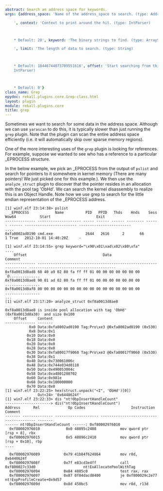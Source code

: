 ```yaml
---
abstract: Search an address space for keywords.
args: {address_space: 'Name of the address_space to search. (type: AddressSpace)

    ', context: 'Context to print around the hit. (type: IntParser)



    * Default: 20', keyword: 'The binary strings to find. (type: ArrayString)

    ', limit: 'The length of data to search. (type: String)



    * Default: 18446744073709551616', offset: 'Start searching from this offset. (type:
    IntParser)



    * Default: 0'}
class_name: Grep
epydoc: rekall.plugins.core.Grep-class.html
layout: plugin
module: rekall.plugins.core
title: grep
---
```


Sometimes we want to search for some data in the address space. Although we can
use `yarascan` to do this, it is typically slower than just running the `grep`
plugin. Note that the plugin can scan the entire address space efficiently
(i.e. it will automatically skip over sparse memory regions).

One of the more interesting uses of the `grep` plugin is looking for
references. For example, suppose we wanted to see who has a reference to a
particular _EPROCESS structure.

In the below example, we pick an _EPROCESS from the output of `pslist` and
search for pointers to it somewhere in kernel memory (There are many pointers!
We just picked one for this example.). We then use the `analyze_struct` plugin
to discover that the pointer resides in an allocation with the pool tag
'ObHd'. We can search the kernel disassembly to realize this is an Object
Handle. Note how we use grep to search for the little endian representation of
the _EPROCESS address.

```text
[1] win7.elf 23:14:38> pslist
  _EPROCESS            Name          PID   PPID   Thds    Hnds    Sess  Wow64           Start                     Exit
-------------- -------------------- ----- ------ ------ -------- ------ ------ ------------------------ ------------------------
....
0xfa8002ad0190 cmd.exe               2644   2616      2       66      1 True   2012-10-01 14:40:20Z     -

[1] win7.elf 23:14:55> grep keyword="\x90\x01\xad\x02\x80\xfa"
....
    Offset                                   Data                                                Comment
-------------- ----------------------------------------------------------------- ----------------------------------------
0xf8a0013d8ad8 60 40 a9 02 80 fa ff ff 01 00 00 00 00 00 00 00  `@..............
0xf8a0013d8ae8 90 01 ad 02 80 fa ff ff 01 00 00 00 00 00 00 00  ................
0xf8a0013d8af8 00 00 00 00 00 00 00 00 00 00 00 00 00 00 00 00  ................
...
[1] win7.elf 23:17:20> analyze_struct 0xf8a0013d8ae8

0xf8a0013d8ae8 is inside pool allocation with tag 'ObHd' (0xf8a0013d8a30)  and size 0x100
    Offset     Content
-------------- -------
           0x0 Data:0xfa8002ad0190 Tag:Pro\xe3 @0xfa8002ad0190 (0x530)
           0x8 Data:0x1
          0x10 Data:0x0
          0x18 Data:0x0
          0x20 Data:0x0
          0x28 Data:0x0
          0x30 Data:0xfa80017f9060 Tag:Pro\xe3 @0xfa80017f9060 (0x530)
          0x38 Data:0x1
          0x40 Data:0x730061006c
          0x48 Data:0x744e034d0110
          0x50 Data:0x490053004c
          0x58 Data:0xa4801280702
          0x60 Data:0x981e
          0x68 Data:0x100000000
          0x70 Data:0x0
[1] win7.elf 23:22:25> hex(struct.unpack("<I", 'ObHd')[0])
               Out<24> '0x6448624f'
[1] win7.elf 23:22:33> dis "nt!ObpInsertHandleCount"
---------------------> dis("nt!ObpInsertHandleCount")
Address      Rel             Op Codes                     Instruction                Comment
------- -------------- -------------------- ---------------------------------------- -------
------ nt!ObpInsertHandleCount ------: 0xf80002976010
  0xf80002976010            0x0 48895c2408           mov qword ptr [rsp + 8], rbx
  0xf80002976015            0x5 48896c2410           mov qword ptr [rsp + 0x10], rbp
....

  0xf80002976089           0x79 41b84f624864         mov r8d, 0x6448624f
  0xf8000297608f           0x7f e83cd3e4ff           call 0xf800027c33d0                      nt!ExAllocatePoolWithTag
  0xf80002976094           0x84 4885c0               test rax, rax
  0xf80002976097           0x87 0f84dacd0400         je 0xf800029c2e77                        nt!ExpProfileCreate+0x9d57
  0xf8000297609d           0x8d 458bc5               mov r8d, r13d
```
